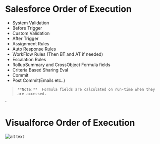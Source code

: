 Salesforce Order of Execution
==============================

* System Validation 
* Before Trigger
* Custom Validation
* After Trigger
* Assignment Rules
* Auto Response Rules
* WorkFlow Rules (Then BT and AT if needed)
* Escalation Rules
* RollupSummary and CrossObject Formula fields
* Criteria Based Sharing Eval
* Commit
* Post Commit(Emails etc..)


> ` **Note:** 
>  Formula fields are calculated on run-time when they are accessed. `
> 
`

Visualforce Order of Execution
===============================

![alt text](https://developer.salesforce.com/docs/resources/img/en-us/208.0?doc_id=dev_guides%2Fpages%2Fimages%2Fget_request.png&folder=pages "Order of Execution")

